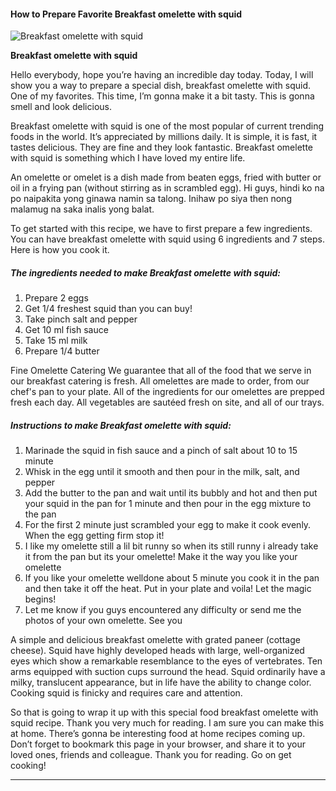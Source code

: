             

#### How to Prepare Favorite Breakfast omelette with squid

![Breakfast omelette with squid](https://img-global.cpcdn.com/recipes/5302388362051584/751x532cq70/breakfast-omelette-with-squid-recipe-main-photo.jpg)

**Breakfast omelette with squid**

Hello everybody, hope you’re having an incredible day today. Today, I will show you a way to prepare a special dish, breakfast omelette with squid. One of my favorites. This time, I’m gonna make it a bit tasty. This is gonna smell and look delicious.

Breakfast omelette with squid is one of the most popular of current trending foods in the world. It’s appreciated by millions daily. It is simple, it is fast, it tastes delicious. They are fine and they look fantastic. Breakfast omelette with squid is something which I have loved my entire life.

An omelette or omelet is a dish made from beaten eggs, fried with butter or oil in a frying pan (without stirring as in scrambled egg). Hi guys, hindi ko na po naipakita yong ginawa namin sa talong. Inihaw po siya then nong malamug na saka inalis yong balat.

To get started with this recipe, we have to first prepare a few ingredients. You can have breakfast omelette with squid using 6 ingredients and 7 steps. Here is how you cook it.

##### The ingredients needed to make Breakfast omelette with squid:

1.  Prepare 2 eggs
2.  Get 1/4 freshest squid than you can buy!
3.  Take pinch salt and pepper
4.  Get 10 ml fish sauce
5.  Take 15 ml milk
6.  Prepare 1/4 butter

Fine Omelette Catering We guarantee that all of the food that we serve in our breakfast catering is fresh. All omelettes are made to order, from our chef's pan to your plate. All of the ingredients for our omelettes are prepped fresh each day. All vegetables are sautéed fresh on site, and all of our trays.

##### Instructions to make Breakfast omelette with squid:

1.  Marinade the squid in fish sauce and a pinch of salt about 10 to 15 minute
2.  Whisk in the egg until it smooth and then pour in the milk, salt, and pepper
3.  Add the butter to the pan and wait until its bubbly and hot and then put your squid in the pan for 1 minute and then pour in the egg mixture to the pan
4.  For the first 2 minute just scrambled your egg to make it cook evenly. When the egg getting firm stop it!
5.  I like my omelette still a lil bit runny so when its still runny i already take it from the pan but its your omelette! Make it the way you like your omelette
6.  If you like your omelette welldone about 5 minute you cook it in the pan and then take it off the heat. Put in your plate and voila! Let the magic begins!
7.  Let me know if you guys encountered any difficulty or send me the photos of your own omelette. See you

A simple and delicious breakfast omelette with grated paneer (cottage cheese). Squid have highly developed heads with large, well-organized eyes which show a remarkable resemblance to the eyes of vertebrates. Ten arms equipped with suction cups surround the head. Squid ordinarily have a milky, translucent appearance, but in life have the ability to change color. Cooking squid is finicky and requires care and attention.

So that is going to wrap it up with this special food breakfast omelette with squid recipe. Thank you very much for reading. I am sure you can make this at home. There’s gonna be interesting food at home recipes coming up. Don’t forget to bookmark this page in your browser, and share it to your loved ones, friends and colleague. Thank you for reading. Go on get cooking!

* * *